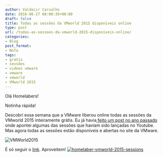 ```yaml
---
author: Valdecir Carvalho
date: 2016-06-27 08:00:39+00:00
draft: false
title: Todas as sessões da VMworld 2015 disponíveis online
type: post
url: /todas-as-sessoes-da-vmworld-2015-disponiveis-online/
categories:
- Blog
post_format:
- Nota
tags:
- gratis
- sessões
- videos vmware
- vmware
- vmworld
- VMworld 2015
---
```


Olá Homelabers!

Notinha rápida!

Descobri essa semana que a VMware liberou online todas as sessões da VMworld 2015 inteiramente grátis. Eu já havia[ feito um post no ano passado](http://homelaber.com.br/sessoes-do-vmworld-2015-disponiveis-on-line/) onde apontei algumas das sessões que haviam sido lançadas no Youtube. Mas agora todas as sessões estão disponíveis e abertas no site da VMware.

![VMWorld2015](/imagens/2016/06/VMWorld2015.png)


É só seguir o [link](http://www.vmworld.com/en/sessions/2015.html). Aproveitem!
[![homelaber-vmworld-2015-sessions](/imagens/2016/06/homelaber-vmworld-2015-sessions.png)
](http://www.vmworld.com/en/sessions/2015.html)






